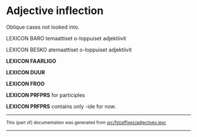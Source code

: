 # Adjective inflection
Oblique cases not looked into.

LEXICON BARO temaattiset o-loppuiset adjektiivit

LEXICON BESKO atemaattiset o-loppuiset adjektiivit

**LEXICON FAARLIGO** 

**LEXICON DUUR** 

**LEXICON FROO** 

**LEXICON PRFPRS** for participles

**LEXICON PRFPRS** contains only -ide for now.

* * *

<small>This (part of) documentation was generated from [src/fst/affixes/adjectives.lexc](https://github.com/giellalt/lang-rmf/blob/main/src/fst/affixes/adjectives.lexc)</small>

---

